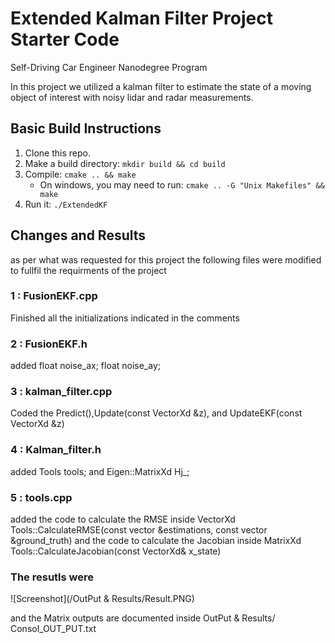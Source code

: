 # Extended Kalman Filter Project Starter Code
Self-Driving Car Engineer Nanodegree Program

In this project we  utilized a kalman filter to estimate the state of a moving object of interest with noisy lidar and radar measurements.  


## Basic Build Instructions

1. Clone this repo.
2. Make a build directory: `mkdir build && cd build`
3. Compile: `cmake .. && make` 
   * On windows, you may need to run: `cmake .. -G "Unix Makefiles" && make`
4. Run it: `./ExtendedKF `


## Changes and Results

as per what was requested for this project the following files were modified to fullfil the requirments of the project

   ### 1 : FusionEKF.cpp

Finished all the initializations indicated in the comments

   ### 2 : FusionEKF.h

added   float noise_ax;
        float noise_ay;

   ### 3 : kalman_filter.cpp

Coded the Predict(),Update(const VectorXd &z), and UpdateEKF(const VectorXd &z)

   ### 4 : Kalman_filter.h

added   Tools tools;
and
        Eigen::MatrixXd Hj_; 

   ### 5 : tools.cpp

added the code to calculate the RMSE inside 
VectorXd Tools::CalculateRMSE(const vector<VectorXd> &estimations,
                              const vector<VectorXd> &ground_truth)
and the code to calculate the Jacobian inside 
    MatrixXd Tools::CalculateJacobian(const VectorXd& x_state)
    
   ### The resutls were
    
   ![Screenshot](/OutPut & Results/Result.PNG)
   
   and the Matrix outputs are documented inside OutPut & Results/ Consol_OUT_PUT.txt
   

    














